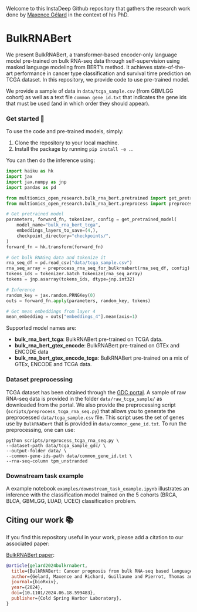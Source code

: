 Welcome to this InstaDeep Github repository that gathers the research work done by [Maxence Gélard](https://www.linkedin.com/in/maxence-g%C3%A9lard-015761172/) in the context of his PhD.

# BulkRNABert

We present BulkRNABert, a transformer-based encoder-only language model pre-trained on bulk RNA-seq data through self-supervision using masked language modeling from
BERT’s method. It achieves state-of-the-art performance in cancer type classification and survival time prediction on TCGA dataset.
In this repository, we provide code to use pre-trained model.

We provide a sample of data in `data/tcga_sample.csv` (from GBMLGG cohort) as well as a text file `common_gene_id.txt` that indicates the gene ids that must be used (and in which order they should appear).

### Get started 🚀

To use the code and pre-trained models, simply:

1. Clone the repository to your local machine.
2. Install the package by running `pip install -e .`.

You can then do the inference using:
```python
import haiku as hk
import jax
import jax.numpy as jnp
import pandas as pd

from multiomics_open_research.bulk_rna_bert.pretrained import get_pretrained_model
from multiomics_open_research.bulk_rna_bert.preprocess import preprocess_rna_seq_for_bulkrnabert

# Get pretrained model
parameters, forward_fn, tokenizer, config = get_pretrained_model(
    model_name="bulk_rna_bert_tcga",
    embeddings_layers_to_save=(4,),
    checkpoint_directory="checkpoints/",
)
forward_fn = hk.transform(forward_fn)

# Get bulk RNASeq data and tokenize it
rna_seq_df = pd.read_csv("data/tcga_sample.csv")
rna_seq_array = preprocess_rna_seq_for_bulkrnabert(rna_seq_df, config)
tokens_ids = tokenizer.batch_tokenize(rna_seq_array)
tokens = jnp.asarray(tokens_ids, dtype=jnp.int32)

# Inference
random_key = jax.random.PRNGKey(0)
outs = forward_fn.apply(parameters, random_key, tokens)

# Get mean embeddings from layer 4
mean_embedding = outs["embeddings_4"].mean(axis=1)
```
Supported model names are:
- **bulk_rna_bert_tcga**: BulkRNABert pre-trained on TCGA data.
- **bulk_rna_bert_gtex_encode**: BulkRNABert pre-trained on GTEx and ENCODE data
- **bulk_rna_bert_gtex_encode_tcga**: BulkRNABert pre-trained on a mix of GTEx, ENCODE and TCGA data.


### Dataset preprocessing

TCGA dataset has been obtained through the [GDC portal](https://portal.gdc.cancer.gov/).
A sample of raw RNA-seq data is provided in the folder `data/raw_tcga_sample/` as downloaded from the portal. We also provide the preprocessing script (`scripts/preprocess_tcga_rna_seq.py`) that allows you to generate
the preprocessed `data/tcga_sample.csv` file. This script uses the set of genes use by `BulkRNABert` that is provided in `data/common_gene_id.txt`.
To run the preprocessing, one can use:


```
python scripts/preprocess_tcga_rna_seq.py \
--dataset-path data/tcga_sample_gdc/ \
--output-folder data/ \
--common-gene-ids-path data/common_gene_id.txt \
--rna-seq-column tpm_unstranded
```

### Downstream task example

A example notebook `examples/downstream_task_example.ipynb` illustrates an inference with the classification model trained on the 5 cohorts (BRCA, BLCA, GBMLGG, LUAD, UCEC) classification problem.

## Citing our work 📚

If you find this repository useful in your work, please add a citation to our associated paper:

[BulkRNABert paper](https://www.biorxiv.org/content/10.1101/2024.06.18.599483v3.full.pdf):

```bibtex
@article{gelard2024bulkrnabert,
  title={BulkRNABert: Cancer prognosis from bulk RNA-seq based language models},
  author={Gelard, Maxence and Richard, Guillaume and Pierrot, Thomas and Cournede, Paul-Henry},
  journal={bioRxiv},
  year={2024},
  doi={10.1101/2024.06.18.599483},
  publisher={Cold Spring Harbor Laboratory},
}
```
